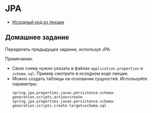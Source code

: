 # JPA

- [Исходный код из лекции](https://github.com/ZuevKirill95/spring-practice-source-code/tree/main/hibernate)

## Домашнее задание

Переделать предыдущее задание, используя JPA.

Примечания:

- Свою схему нужно указать в файлах `application.properties` и `schema.sql`. Пример смотрите в исходном коде лекции.
- Можно создать таблицы на основании сущностей. Используйте параметры:
  ```properties
  spring.jpa.properties.javax.persistence.schema-generation.scripts.action=create
  spring.jpa.properties.javax.persistence.schema-generation.scripts.create-target=schema.sql
  ```

